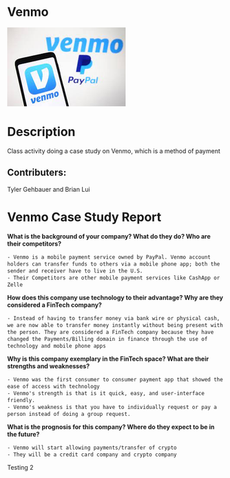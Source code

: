 # Venmo  

![venmoinage](venmoimage.jpeg)

# Description 
Class activity doing a case study on Venmo, which is a method of payment 

## **Contributers:** 
Tyler Gehbauer and
Brian Lui

# Venmo Case Study Report

**What is the background of your company? What do they do? Who are their competitors?**
````
- Venmo is a mobile payment service owned by PayPal. Venmo account holders can transfer funds to others via a mobile phone app; both the sender and receiver have to live in the U.S.
- Their Competitors are other mobile payment services like CashApp or Zelle
````

**How does this company use technology to their advantage? Why are they considered a FinTech company?**

```
- Instead of having to transfer money via bank wire or physical cash, we are now able to transfer money instantly without being present with the person. They are considered a FinTech company because they have changed the Payments/Billing domain in finance through the use of technology and mobile phone apps 
```

**Why is this company exemplary in the FinTech space? What are their strengths and weaknesses?**

```
- Venmo was the first consumer to consumer payment app that showed the ease of access with technology
- Venmo's strength is that is it quick, easy, and user-interface friendly.
- Venmo's weakness is that you have to individually request or pay a person instead of doing a group request.
```

**What is the prognosis for this company? Where do they expect to be in the future?**
```
- Venmo will start allowing payments/transfer of crypto
- They will be a credit card company and crypto company
```
Testing 2